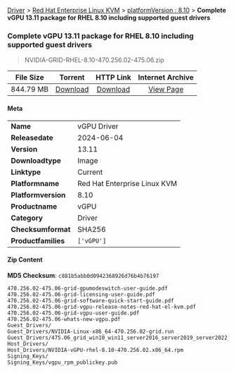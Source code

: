 
[Driver](/README.md)  >  [Red Hat Enterprise Linux KVM](/index/Driver/Red_Hat_Enterprise_Linux_KVM.md)  >  [platformVersion : 8.10](/index/Driver/Red_Hat_Enterprise_Linux_KVM/8.10.md)  >  **Complete vGPU 13.11 package for RHEL 8.10 including supported guest drivers**


###    Complete vGPU 13.11 package for RHEL 8.10 including supported guest drivers

> NVIDIA-GRID-RHEL-8.10-470.256.02-475.06.zip   


| **File Size** | **Torrent**  | **HTTP Link** | **Internet Archive** |
|:-------------:|:------------:|:-------------:|:--------------------:|
| 844.79 MB |  [Download](https://archive.org/download/nvgpu_NVIDIA-GRID-RHEL-8.10-470.256.02-475.06.zip/nvgpu_NVIDIA-GRID-RHEL-8.10-470.256.02-475.06.zip_archive.torrent)       | [Download](https://archive.org/compress/nvgpu_NVIDIA-GRID-RHEL-8.10-470.256.02-475.06.zip) | [View Page](https://archive.org/details/nvgpu_NVIDIA-GRID-RHEL-8.10-470.256.02-475.06.zip)       |

#### Meta

<table>
<tr><td><strong>Name</strong></td><td>vGPU Driver</td></tr>
<tr><td><strong>Releasedate</strong></td><td>2024-06-04</td></tr>
<tr><td><strong>Version</strong></td><td>13.11</td></tr>
<tr><td><strong>Downloadtype</strong></td><td>Image</td></tr>
<tr><td><strong>Linktype</strong></td><td>Current</td></tr>
<tr><td><strong>Platformname</strong></td><td>Red Hat Enterprise Linux KVM</td></tr>
<tr><td><strong>Platformversion</strong></td><td>8.10</td></tr>
<tr><td><strong>Productname</strong></td><td>vGPU</td></tr>
<tr><td><strong>Category</strong></td><td>Driver</td></tr>
<tr><td><strong>Checksumformat</strong></td><td>SHA256</td></tr>
<tr><td><strong>Productfamilies</strong></td><td><code>['vGPU']</code></td></tr>
</table>

#### Zip Content

**MD5 Checksum**: `c881b5abb0d0942368926d76b4b76197`

```text
470.256.02-475.06-grid-gpumodeswitch-user-guide.pdf
470.256.02-475.06-grid-licensing-user-guide.pdf
470.256.02-475.06-grid-software-quick-start-guide.pdf
470.256.02-475.06-grid-vgpu-release-notes-red-hat-el-kvm.pdf
470.256.02-475.06-grid-vgpu-user-guide.pdf
470.256.02-475.06-whats-new-vgpu.pdf
Guest_Drivers/
Guest_Drivers/NVIDIA-Linux-x86_64-470.256.02-grid.run
Guest_Drivers/475.06_grid_win10_win11_server2016_server2019_server2022_64bit_international.exe
Host_Drivers/
Host_Drivers/NVIDIA-vGPU-rhel-8.10-470.256.02.x86_64.rpm
Signing_Keys/
Signing_Keys/vgpu_rpm_publickey.pub
```